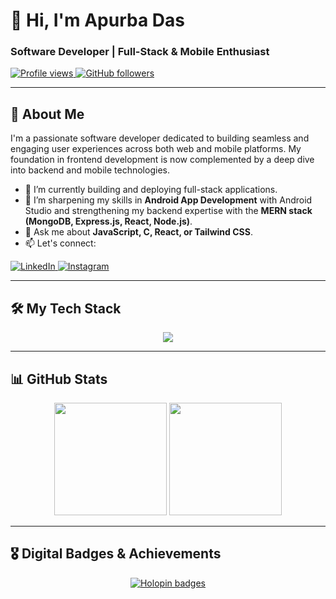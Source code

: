 # 👋 Hi, I'm Apurba Das

### Software Developer | Full-Stack & Mobile Enthusiast

<p align="left">
  <a href="https://github.com/Apurba2509">
    <img src="https://komarev.com/ghpvc/?username=Apurba2509&label=Profile%20Views&color=0e75b6&style=flat-square" alt="Profile views" />
  </a>
  <a href="https://github.com/Apurba2509?tab=followers">
    <img src="https://img.shields.io/github/followers/Apurba2509?label=Followers&style=social" alt="GitHub followers" />
  </a>
</p>

---

## 🚀 About Me

I'm a passionate software developer dedicated to building seamless and engaging user experiences across both web and mobile platforms. My foundation in frontend development is now complemented by a deep dive into backend and mobile technologies.

- 🔭 I’m currently building and deploying full-stack applications.
- 🌱 I’m sharpening my skills in **Android App Development** with Android Studio and strengthening my backend expertise with the **MERN stack (MongoDB, Express.js, React, Node.js)**.
- 💬 Ask me about **JavaScript, C, React, or Tailwind CSS**.
- 📫 Let's connect:

<p align="left">
  <a href="https://www.linkedin.com/in/apurbadas2509/" target="_blank">
    <img src="https://img.shields.io/badge/LinkedIn-0077B5?style=for-the-badge&logo=linkedin&logoColor=white" alt="LinkedIn"/>
  </a>
  <a href="https://www.instagram.com/___apurbax___/" target="_blank">
    <img src="https://img.shields.io/badge/Instagram-E4405F?style=for-the-badge&logo=instagram&logoColor=white" alt="Instagram"/>
  </a>
</p>

---

## 🛠️ My Tech Stack

<p align="center">
  <a href="https://skillicons.dev">
    <img src="https://skillicons.dev/icons?i=html,css,tailwind,js,react,nodejs,express,mongodb,php,androidstudio,py,c,git,github,vscode&perline=7" />
  </a>
</p>

---

## 📊 GitHub Stats

<p align="center">
  <img height="180em" src="https://github-readme-stats.vercel.app/api?username=Apurba2509&show_icons=true&theme=tokyonight&include_all_commits=true&count_private=true"/>
  <img height="180em" src="https://github-readme-stats.vercel.app/api/top-langs/?username=Apurba2509&layout=compact&langs_count=8&theme=tokyonight"/>
</p>

---

## 🎖️ Digital Badges & Achievements

<p align="center">
  <a href="https://holopin.io/@apurba2509">
    <img src="https://holopin.me/apurba2509" alt="Holopin badges"/>
  </a>
</p>
